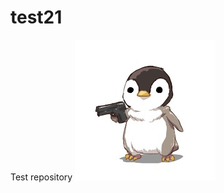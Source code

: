 # test21
Test repository
![](https://github.com/Lizadmi/test21/blob/8a8f753288659714395de1a7a3f0d5d4ab499262/8aeabccee99d4b2bf59f60645e3fc4a6.jpg)
